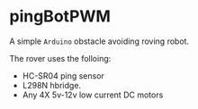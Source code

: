 # pingBotPWM


A simple `Arduino` obstacle avoiding roving robot.

The rover uses the folloing:


- HC-SR04 ping sensor 
- L298N hbridge.
- Any 4X 5v-12v low current DC motors
